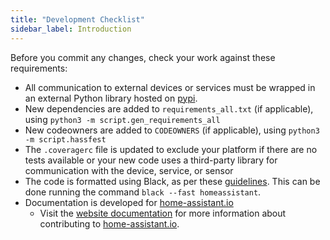```yaml
---
title: "Development Checklist"
sidebar_label: Introduction
---
```



Before you commit any changes, check your work against these requirements:

- All communication to external devices or services must be wrapped in an external Python library hosted on [pypi](https://pypi.python.org/pypi).
- New dependencies are added to `requirements_all.txt` (if applicable), using `python3 -m script.gen_requirements_all`
- New codeowners are added to `CODEOWNERS` (if applicable), using `python3 -m script.hassfest`
- The `.coveragerc` file is updated to exclude your platform if there are no tests available or your new code uses a third-party library for communication with the device, service, or sensor
- The code is formatted using Black, as per these [guidelines](https://developers.home-assistant.io/blog/2019/07/31/black.html). This can be done running the command `black --fast homeassistant`.
- Documentation is developed for [home-assistant.io](https://home-assistant.io/)
   * Visit the [website documentation](https://www.home-assistant.io/developers/documentation/) for more information about contributing to [home-assistant.io](https://github.com/home-assistant/home-assistant.github.io).
